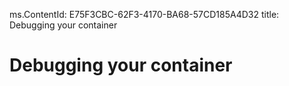 ms.ContentId: E75F3CBC-62F3-4170-BA68-57CD185A4D32
title: Debugging your container

# Debugging your container #